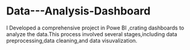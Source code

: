 # Data---Analysis-Dashboard
I Developed a comprehensive project in Powe BI ,crating  dashboards to analyze the data.This process involved several stages,including data preprocessing,data cleaning,and data visuvalization.
